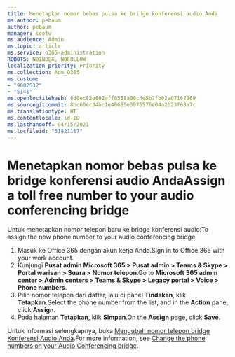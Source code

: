 ```yaml
---
title: Menetapkan nomor bebas pulsa ke bridge konferensi audio Anda
ms.author: pebaum
author: pebaum
manager: scotv
ms.audience: Admin
ms.topic: article
ms.service: o365-administration
ROBOTS: NOINDEX, NOFOLLOW
localization_priority: Priority
ms.collection: Adm_O365
ms.custom:
- "9002532"
- "5141"
ms.openlocfilehash: 8d0ec82e602aff6558a08c4e5b7fb02e07167969
ms.sourcegitcommit: 8bc60ec34bc1e40685e3976576e04a2623f63a7c
ms.translationtype: HT
ms.contentlocale: id-ID
ms.lasthandoff: 04/15/2021
ms.locfileid: "51821117"
---
```

# <a name="assign-a-toll-free-number-to-your-audio-conferencing-bridge"></a><span data-ttu-id="7e77f-102">Menetapkan nomor bebas pulsa ke bridge konferensi audio Anda</span><span class="sxs-lookup"><span data-stu-id="7e77f-102">Assign a toll free number to your audio conferencing bridge</span></span>

<span data-ttu-id="7e77f-103">Untuk menetapkan nomor telepon baru ke bridge konferensi audio:</span><span class="sxs-lookup"><span data-stu-id="7e77f-103">To assign the new phone number to your audio conferencing bridge:</span></span>

1. <span data-ttu-id="7e77f-104">Masuk ke Office 365 dengan akun kerja Anda.</span><span class="sxs-lookup"><span data-stu-id="7e77f-104">Sign in to Office 365 with your work account.</span></span>
2. <span data-ttu-id="7e77f-105">Kunjungi **Pusat admin Microsoft 365 > Pusat admin > Teams & Skype > Portal warisan > Suara > Nomor telepon**.</span><span class="sxs-lookup"><span data-stu-id="7e77f-105">Go to **Microsoft 365 admin center > Admin centers > Teams & Skype > Legacy portal > Voice > Phone numbers**.</span></span>
3. <span data-ttu-id="7e77f-106">Pilih nomor telepon dari daftar, lalu di panel **Tindakan**, klik **Tetapkan**.</span><span class="sxs-lookup"><span data-stu-id="7e77f-106">Select the phone number from the list, and in the **Action** pane, click **Assign**.</span></span>
4. <span data-ttu-id="7e77f-107">Pada halaman **Tetapkan**, klik **Simpan**.</span><span class="sxs-lookup"><span data-stu-id="7e77f-107">On the **Assign** page, click **Save**.</span></span>

<span data-ttu-id="7e77f-108">Untuk informasi selengkapnya, buka [Mengubah nomor telepon bridge Konferensi Audio Anda](https://docs.microsoft.com/MicrosoftTeams/change-the-phone-numbers-on-your-audio-conferencing-bridge).</span><span class="sxs-lookup"><span data-stu-id="7e77f-108">For more information, see [Change the phone numbers on your Audio Conferencing bridge](https://docs.microsoft.com/MicrosoftTeams/change-the-phone-numbers-on-your-audio-conferencing-bridge).</span></span>
